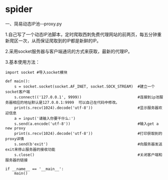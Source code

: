 # spider

一、简易动态IP池--proxy.py

1.自己写了一个动态IP池脚本，定时爬取西刺免费代理网站的前两页，每五分钟重新爬区一次，从而保证爬取到的IP都是新鲜的IP。

2.采用socket服务器与客户端通讯的方式来获取，最新的代理IP。

3.基本使用方法：

    import socket #导入socket模块

    def main():
        s = socket.socket(socket.AF_INET, socket.SOCK_STREAM)  #建立一个socket客户端
        s.connect(('127.0.0.1', 9999))                         #连接到ip池服务器相应的地址默认是127.0.0.1:9999  可以自己在代码中修改。
        print(s.recv(1024).decode('utf-8'))                    #显示服务器欢迎信息
		a = input('请输入你要干什么:')
        s.send(a.encode('utf-8'))                              #输入get a new proxy
        print(s.recv(1024).decode('utf-8'))                    #打印获取到的proxy详情
        s.send(b'exit')                                        #向服务器发送exit来停止服务器的接收功能
        s.close()                                              #关闭客户端和服务器的链接
    
    if __name__ == '__main__':
        main() 
